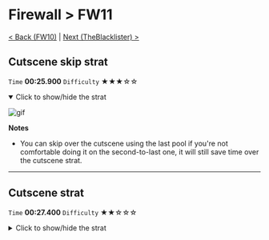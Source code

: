 # Firewall > FW11

[< Back (FW10)](https://github.com/Doublevil/scbspeedrun/blob/main/levels/FW/FW10.md) | [Next (TheBlacklister) >](https://github.com/Doublevil/scbspeedrun/blob/main/levels/FW/TheBlacklister.md)

## Cutscene skip strat

`Time` **00:25.900** `Difficulty` ★★★☆☆
<details open>
  <summary>Click to show/hide the strat</summary>

  ![gif](https://github.com/Doublevil/scbspeedrun/blob/main/media/levels/FW/FW11_CutsceneSkip.webp)

  **Notes**
  - You can skip over the cutscene using the last pool if you're not comfortable doing it on the second-to-last one, it will still save time over the cutscene strat.
</details>

---
## Cutscene strat

`Time` **00:27.400** `Difficulty` ★★☆☆☆
<details>
  <summary>Click to show/hide the strat</summary>

  ![gif](https://github.com/Doublevil/scbspeedrun/blob/main/media/levels/FW/FW11_CutsceneStrat.webp)
</details>
